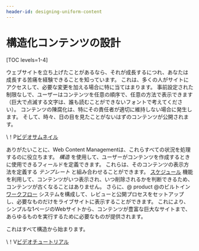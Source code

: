 ```yaml
---
header-id: designing-uniform-content
---
```


# 構造化コンテンツの設計

[TOC levels=1-4]

ウェブサイトを立ち上げたことがあるなら、それが成長するにつれ、あなたは成長する苦痛を経験できることを知っています。 これは、多くの人がサイトにアクセスして、必要な変更を加える場合に特に当てはまります。 事前設定された制限なしで、ユーザーはコンテンツを任意の順序で、任意の方法で表示できます（巨大で点滅する文字は、誰も読むことができないフォントで考えてください）。 コンテンツの陳腐化は、特にその責任者が適切に維持しない場合に発生します。 そして、時々、日の目を見たことがないはずのコンテンツが公開されます。

<div class="video-thumbnail"></div>

\！P[ビデオサムネイル](https://portal.liferay.dev/documents/113763090/113919826/vid-struc-temp-thumbnail.png)

ありがたいことに、Web Content Managementは、これらすべての状況を処理するのに役立ちます。 *構造* を使用して、ユーザーがコンテンツを作成するときに使用できるフィールドを定義できます。 これらは、そのコンテンツの表示方法を定義する *テンプレート* と組み合わせることができます。 [スケジュール](/docs/7-1/user/-/knowledge_base/u/scheduling-web-content-publication) 機能を利用して、コンテンツがいつ表示され、いつ削除されるかを判断できるため、コンテンツが古くなることはありません。 さらに、@ product @のビルトイン [ワークフロー](/docs/7-1/user/-/knowledge_base/u/workflow) システムを構成して、レビューと公開プロセスをセットアップし、必要なものだけをライブサイトに表示することができます。 これにより、シンプルな1ページのWebサイトから、コンテンツが豊富な巨大なサイトまで、あらゆるものを実行するために必要なものが提供されます。

これはすべて構造から始まります。

<div class="video-wrapper" data-name="Creating Content with Structures and Templates">
</div>

\！V[ビデオチュートリアル](https://portal.liferay.dev/documents/113763090/113919826/creating-content-with-structures-and-templates.mp4|https://portal.liferay.dev/documents/113763090/113919826/creating-content-with-structures-and-templates.webm)
